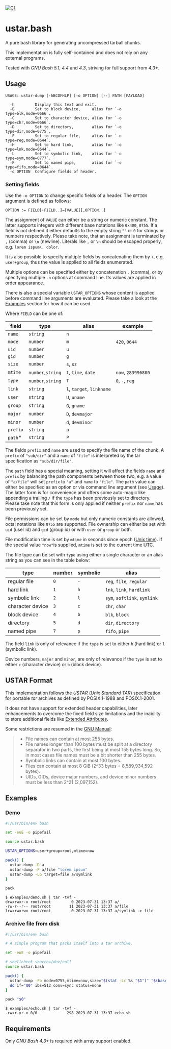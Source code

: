 [![CI](https://github.com/goregath/ustar.bash/actions/workflows/tests.yml/badge.svg)](https://github.com/goregath/ustar.bash/actions/workflows/tests.yml)

# ustar.bash

A pure bash library for generating uncompressed tarball chunks.

This implementation is fully self-contained and does not rely on any external programs.

Tested with _GNU Bash 5.1_, _4.4_ and _4.3_, striving for full support from _4.3+_.

## Usage

    USAGE: ustar-dump [-hBCDFHLP] [-o OPTION] [--] PATH [PAYLOAD]
    
      -h         Display this text and exit.
      -B         Set to block device,     alias for `-o type=blk,mode=0666`.
      -C         Set to character device, alias for `-o type=chr,mode=0666`.
      -D         Set to directory,        alias for `-o type=dir,mode=0775`.
      -F         Set to regular file,     alias for `-o type=reg,mode=0644`.
      -H         Set to hard link,        alias for `-o type=lnk,mode=0644`.
      -L         Set to symbolic link,    alias for `-o type=sym,mode=0777`.
      -P         Set to named pipe,       alias for `-o type=fifo,mode=0644`.
      -o OPTION  Configure fields of header.


### Setting fields

Use the `-o OPTION` to change specific fields of a header. The `OPTION` argument is defined as follows:

    OPTION := FIELD[+FIELD..]=[VALUE][,OPTION..]

The assignment of `VALUE` can either be a string or numeric constant. The latter supports integers with different base
notations like `0x400`, `0755`. If a field is not defined it either defaults to the empty string `""` or `0` for strings
or numbers respectively. Please take note, that an assignment is terminated by `,` (comma) or `\n` (newline). Literals
like `,` or `\n` should be escaped properly, e.g. `lorem ispum\, dolor`.

It is also possible to specify multiple fields by concatenating them by `+`, e.g. `user+group`, thus the value is
applied to all fields enumerated.

Multiple options can be specified either by concatenation `,` (comma), or by specifying multiple `-o` options at command
line. Its values are applied in order appearance.

There is also a special variable `USTAR_OPTIONS` whose content is applied before command line arguments are evaluated.
Please take a look at the [Examples](#examples) section for how it can be used.

Where `FIELD` can be one of:

| field    | type              | alias                     | example            |
|----------|-------------------|---------------------------|--------------------|
| `name`   | `string`          | `n`                       |                    |
| `mode`   | `number`          | `m`                       | `420`, `0644`      |
| `uid`    | `number`          | `u`                       |                    |
| `gid`    | `number`          | `g`                       |                    |
| `size`   | `number`          | `s`, `sz`                 |                    |
| `mtime`  | `number`,`string` | `t`, `time`, `date`       | `now`, `283996800` |
| `type`   | `number`,`string` | `T`                       | `0`, `-`, `reg`    |
| `link`   | `string`          | `l`, `target`, `linkname` |                    |
| `user`   | `string`          | `U`, `uname`              |                    |
| `group`  | `string`          | `G`, `gname`              |                    |
| `major`  | `number`          | `D`, `devmajor`           |                    |
| `minor`  | `number`          | `d`, `devminor`           |                    |
| `prefix` | `string`          | `p`                       |                    |
| `path`\* | `string`          | `P`                       |                    |

The fields `prefix` and `name` are used to specify the file name of the chunk. A `prefix` of `"sub/dir"` and a `name` of
`"file"` is interpreted by the tar specification as `"sub/dir/file"`.

The `path` field has a special meaning, setting it will affect the fields `name` and `prefix` by balancing the path
components between those two, e.g. a value of `"a/file"` will set `prefix` to `"a"` and `name` to `"file"`. The `path`
value can either be specified as an option or via command line argument (see [Usage](#usage)). The latter form is for
convenience and offers some auto-magic like appending a trailing `/` if the `type` has been previously set to directory.
Please take note that this form is only applied if neither `prefix` nor `name` has been previously set.

File permissions can be set by `mode` but only numeric constants are allowed, octal notations like `0755` are supported.
File ownership can either be set with `uid` (user id) and `gid` (group id) or with `user` or `group` or both.

File modification time is set by `mtime` in seconds since epoch ([Unix time][wiki-unixtime]). If the special value
`"now"`is supplied, `mtime` is set to the current time [UTC][wiki-utc].

The file type can be set with `type` using either a single character or an alias string as you can see in the table
below: 

| type             | number | symbolic | alias                        |
|------------------|--------|----------|------------------------------|
| regular file     | `0`    | `-`      | `reg`, `file`, `regular`     | 
| hard link        | `1`    | `h`      | `lnk`, `link`, `hardlink`    |
| symbolic link    | `2`    | `l`      | `sym`, `softlink`, `symlink` |
| character device | `3`    | `c`      | `chr`, `char`                |
| block device     | `4`    | `b`      | `blk`, `block`               |
| directory        | `5`    | `d`      | `dir`, `directory`           |
| named pipe       | `7`    | `p`      | `fifo`, `pipe`               |

The field `link` is only of relevance if the `type` is set to either `h` (hard link) or `l` (symbolic link).

Device numbers, `major` and `minor`, are only of relevance if the `type` is set to either `c` (character device) or `b`
(block device).

## USTAR Format

This implementation follows the *USTAR* (*Unix Standard TAR*) specification for portable *tar* archives as defined by
POSIX.1-1988 and POSIX.1-2001. 

It does not have support for extended header capabilities, later enhancements to overcome the fixed field size
limitations and the inability to store additional fields like [Extended Attributes][xattr(7)]. 

Some restrictions are resumed in the [GNU Manual][gnu-manual-tar-format]:

> * File names can contain at most 255 bytes.
> * File names longer than 100 bytes must be split at a directory separator in two parts, the first being at most 155
>   bytes long. So, in most cases file names must be a bit shorter than 255 bytes.
> * Symbolic links can contain at most 100 bytes.
> * Files can contain at most 8 GiB (2^33 bytes = 8,589,934,592 bytes).
> * UIDs, GIDs, device major numbers, and device minor numbers must be less than 2^21 (2,097,152). 

## Examples

### Demo

```bash
#!/usr/bin/env bash

set -euE -o pipefail

source ustar.bash

USTAR_OPTIONS=user+group=root,mtime=now

pack() {
  ustar-dump -D a
  ustar-dump -F a/file "lorem ipsum"
  ustar-dump -Lo target=file a/symlink
}

pack
```

```plain
$ examples/demo.sh | tar -tvf -
drwxrwxr-x root/root         0 2023-07-31 13:37 a/
-rw-r--r-- root/root        11 2023-07-31 13:37 a/file
lrwxrwxrwx root/root         0 2023-07-31 13:37 a/symlink -> file
```

### Archive file from disk

```bash
#!/usr/bin/env bash

# A simple program that packs itself into a tar archive.

set -euE -o pipefail

# shellcheck source=/dev/null
source ustar.bash

pack() {
  ustar-dump -Fo mode=0755,mtime=now,size="$(stat -Lc %s "$1")" "$(basename "$1")"
  dd if="$0" ibs=512 conv=sync status=none
}

pack "$0"
```

```plain
$ examples/echo.sh | tar -tvf -
-rwxr-xr-x 0/0             298 2023-07-31 13:37 echo.sh
```

## Requirements

Only _GNU Bash 4.3+_ is required with array support enabled.

[wiki-unixtime]: https://en.wikipedia.org/wiki/Unix_time "Wikipedia: Unix Time"
[wiki-utc]: https://en.wikipedia.org/wiki/Coordinated_Universal_Time "Wikipedia: Coordinated Universal Time"
[gnu-manual-tar-format]: https://www.gnu.org/software/tar/manual/tar.html#Formats "GNU Tar Manual: Formats"
[gnu-manual-tar-standard]: https://www.gnu.org/software/tar/manual/tar.html#Standard "GNU Tar Manual: Standard"
[xattr(7)]: http://www.kernel.org/doc/man-pages/online/pages/man7/xattr.7.html "Manpage of xattr(7)" 
